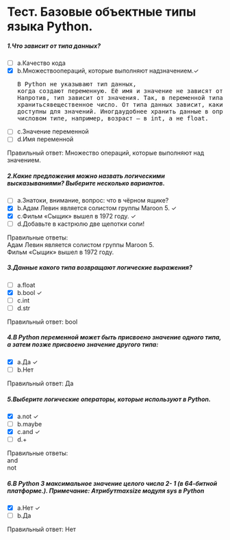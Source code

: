 # Тест. Базовые объектные типы языка Python.

##### 1.Что зависит от типа данных?
- [ ] a.Качество кода
- [X] b.Множествоопераций, которые выполняют надзначением.&check; <pre>В Python не указывают тип данных, когда создают переменную. Её имя и значение не зависят от типа данных.
                                                                        Напротив, тип зависит от значения. Так, в переменной типа int не может хранитьсявещественное число.
                                                                        От типа данных зависит, какие операции доступны для значений.
                                                                        Иногдаудобнее хранить данные в определённом числовом типе, например, возраст — в int, а не float.</pre>
- [ ] c.Значение переменной
- [ ] d.Имя переменной

Правильный ответ: Множество операций, которые выполняют над значением.

##### 2.Какие предложения можно назвать логическими высказываниями? Выберите несколько вариантов.
- [ ] a.Знатоки, внимание, вопрос: что в чёрном ящике?
- [X] b.Адам Левин является солистом группы Maroon 5. &check;
- [X] c.Фильм «Сыщик» вышел в 1972 году. &check;
- [ ] d.Добавьте в кастрюлю две щепотки соли!

Правильные ответы:<br>Адам Левин является солистом группы Maroon 5.<br>
Фильм «Сыщик» вышел в 1972 году.

##### 3.Данные какого типа возвращают логические выражения?
- [ ] a.float
- [X] b.bool &check;
- [ ] c.int
- [ ] d.str

Правильный ответ: bool

##### 4.В Python переменной может быть присвоено значение одного типа, а затем позже присвоено значение другого типа:
- [X] a.Да &check;
- [ ] b.Нет

Правильный ответ: Да

##### 5.Выберите логические операторы, которые используют в Python.
- [X] a.not &check;
- [ ] b.maybe
- [X] c.and &check;
- [ ] d.+

Правильные ответы: <br>and<br>
not

##### 6.В Python 3 максимальное значение целого числа 2- 1 (в 64-битной платформе.). Примечание: Атрибутmaxsize модуля sys в Python
- [X] a.Нет &check;
- [ ] b.Да

Правильный ответ: Нет
